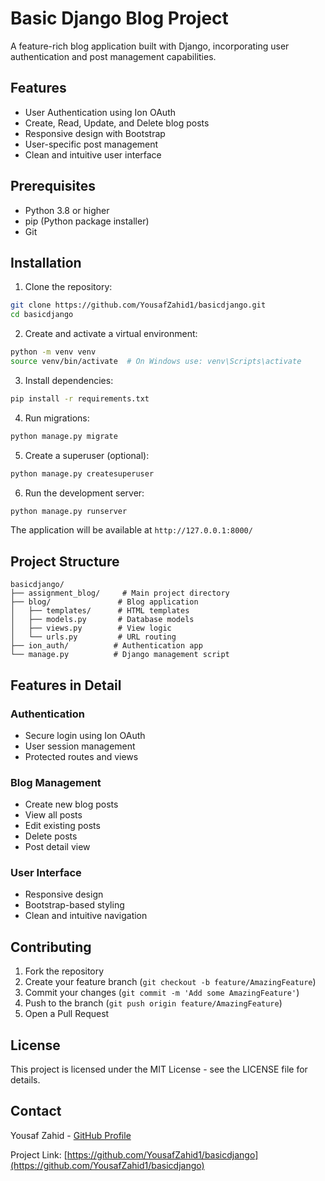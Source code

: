 # Basic Django Blog Project

A feature-rich blog application built with Django, incorporating user authentication and post management capabilities.

## Features

- User Authentication using Ion OAuth
- Create, Read, Update, and Delete blog posts
- Responsive design with Bootstrap
- User-specific post management
- Clean and intuitive user interface

## Prerequisites

- Python 3.8 or higher
- pip (Python package installer)
- Git

## Installation

1. Clone the repository:
```bash
git clone https://github.com/YousafZahid1/basicdjango.git
cd basicdjango
```

2. Create and activate a virtual environment:
```bash
python -m venv venv
source venv/bin/activate  # On Windows use: venv\Scripts\activate
```

3. Install dependencies:
```bash
pip install -r requirements.txt
```

4. Run migrations:
```bash
python manage.py migrate
```

5. Create a superuser (optional):
```bash
python manage.py createsuperuser
```

6. Run the development server:
```bash
python manage.py runserver
```

The application will be available at `http://127.0.0.1:8000/`

## Project Structure

```
basicdjango/
├── assignment_blog/     # Main project directory
├── blog/               # Blog application
│   ├── templates/      # HTML templates
│   ├── models.py       # Database models
│   ├── views.py        # View logic
│   └── urls.py         # URL routing
├── ion_auth/          # Authentication app
└── manage.py          # Django management script
```

## Features in Detail

### Authentication
- Secure login using Ion OAuth
- User session management
- Protected routes and views

### Blog Management
- Create new blog posts
- View all posts
- Edit existing posts
- Delete posts
- Post detail view

### User Interface
- Responsive design
- Bootstrap-based styling
- Clean and intuitive navigation

## Contributing

1. Fork the repository
2. Create your feature branch (`git checkout -b feature/AmazingFeature`)
3. Commit your changes (`git commit -m 'Add some AmazingFeature'`)
4. Push to the branch (`git push origin feature/AmazingFeature`)
5. Open a Pull Request

## License

This project is licensed under the MIT License - see the LICENSE file for details.

## Contact

Yousaf Zahid - [GitHub Profile](https://github.com/YousafZahid1)

Project Link: [https://github.com/YousafZahid1/basicdjango](https://github.com/YousafZahid1/basicdjango)
